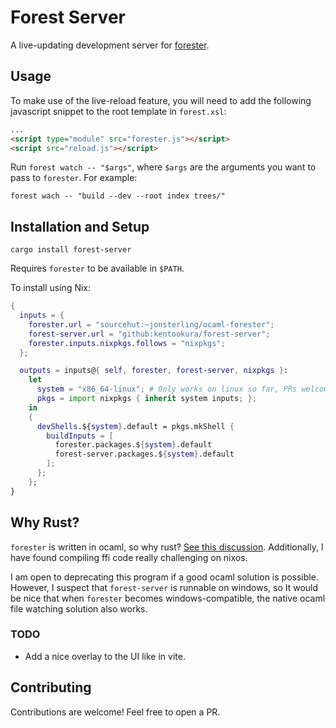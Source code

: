 # Forest Server

A live-updating development server for [forester](https://git.sr.ht/~jonsterling/ocaml-forester).

## Usage

To make use of the live-reload feature, you will need to add the following
javascript snippet to the root template in `forest.xsl`:

```html
...
<script type="module" src="forester.js"></script>
<script src="reload.js"></script>
```

Run `forest watch -- "$args"`, where `$args` are the arguments you want to pass
to `forester`. For example:

`forest wach -- "build --dev --root index trees/"`

## Installation and Setup

`cargo install forest-server`

Requires `forester` to be available in `$PATH`.

To install using Nix:

```nix
{
  inputs = {
    forester.url = "sourcehut:~jonsterling/ocaml-forester";
    forest-server.url = "github:kentookura/forest-server";
    forester.inputs.nixpkgs.follows = "nixpkgs";
  };

  outputs = inputs@{ self, forester, forest-server, nixpkgs }:
    let
      system = "x86_64-linux"; # Only works on linux so far, PRs welcome!
      pkgs = import nixpkgs { inherit system inputs; };
    in
    {
      devShells.${system}.default = pkgs.mkShell {
        buildInputs = [
          forester.packages.${system}.default
          forest-server.packages.${system}.default
        ];
      };
    };
}
```

## Why Rust?

`forester` is written in ocaml, so why rust?
[See this discussion](https://lists.sr.ht/~jonsterling/forester-discuss/%3CCADB3NkmpLxEpoTJqv7zNoh5s8+4cTVMJJt7sKR-EwHYc_ULSqw%40mail.gmail.com%3E#%3CCADB3NkkCBB7HKdM=1kzxtJRt9YBwkY_RNHhpzOTo8uuk7crC6A@mail.gmail.com%3E).
Additionally, I have found compiling ffi code really challenging on nixos.

I am open to deprecating this program if a good ocaml solution is possible.
However, I suspect that `forest-server` is runnable on windows, so It would be
nice that when `forester` becomes windows-compatible, the native ocaml file
watching solution also works.

### TODO

- Add a nice overlay to the UI like in vite.

## Contributing

Contributions are welcome! Feel free to open a PR.
